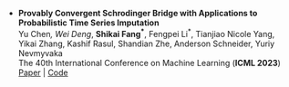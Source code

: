 ---
---

- **Provably Convergent Schrodinger Bridge with Applications to Probabilistic Time Series Imputation**  
  Yu Chen<sup>*</sup>, Wei Deng<sup>*</sup>, **Shikai Fang<sup>*</sup>**, Fengpei Li<sup>*</sup>, Tianjiao Nicole Yang, Yikai Zhang, Kashif Rasul, Shandian Zhe, Anderson Schneider, Yuriy Nevmyvaka  
  The 40th International Conference on Machine Learning (**ICML 2023**)  
  [Paper](https://arxiv.org/pdf/2305.07247.pdf) | [Code](https://github.com/morganstanley/MSML/tree/main/papers/Conditional_Schrodinger_Bridge_Imputation)